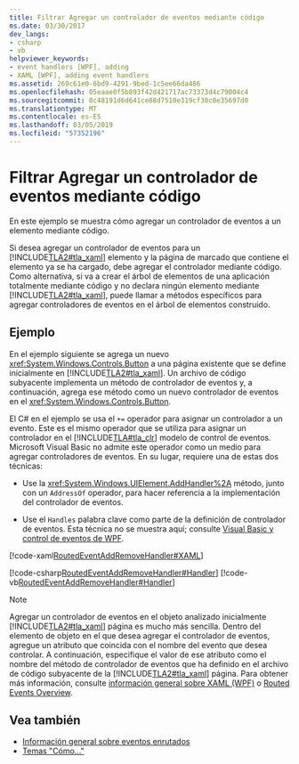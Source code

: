 ```yaml
---
title: Filtrar Agregar un controlador de eventos mediante código
ms.date: 03/30/2017
dev_langs:
- csharp
- vb
helpviewer_keywords:
- event handlers [WPF], adding
- XAML [WPF], adding event handlers
ms.assetid: 269c61e0-6bd9-4291-9bed-1c5ee66da486
ms.openlocfilehash: 05eaae0f5b893f42d421717ac73373d4c79004c4
ms.sourcegitcommit: 0c48191d6d641ce88d7510e319cf38c0e35697d0
ms.translationtype: MT
ms.contentlocale: es-ES
ms.lasthandoff: 03/05/2019
ms.locfileid: "57352196"
---
```

# <a name="how-to-add-an-event-handler-using-code"></a>Filtrar Agregar un controlador de eventos mediante código
En este ejemplo se muestra cómo agregar un controlador de eventos a un elemento mediante código.  
  
 Si desea agregar un controlador de eventos para un [!INCLUDE[TLA2#tla_xaml](../../../../includes/tla2sharptla-xaml-md.md)] elemento y la página de marcado que contiene el elemento ya se ha cargado, debe agregar el controlador mediante código. Como alternativa, si va a crear el árbol de elementos de una aplicación totalmente mediante código y no declara ningún elemento mediante [!INCLUDE[TLA2#tla_xaml](../../../../includes/tla2sharptla-xaml-md.md)], puede llamar a métodos específicos para agregar controladores de eventos en el árbol de elementos construido.  
  
## <a name="example"></a>Ejemplo  
 En el ejemplo siguiente se agrega un nuevo <xref:System.Windows.Controls.Button> a una página existente que se define inicialmente en [!INCLUDE[TLA2#tla_xaml](../../../../includes/tla2sharptla-xaml-md.md)]. Un archivo de código subyacente implementa un método de controlador de eventos y, a continuación, agrega ese método como un nuevo controlador de eventos en el <xref:System.Windows.Controls.Button>.  
  
 El C# en el ejemplo se usa el `+=` operador para asignar un controlador a un evento. Este es el mismo operador que se utiliza para asignar un controlador en el [!INCLUDE[TLA#tla_clr](../../../../includes/tlasharptla-clr-md.md)] modelo de control de eventos. Microsoft Visual Basic no admite este operador como un medio para agregar controladores de eventos. En su lugar, requiere una de estas dos técnicas:  
  
-   Use la <xref:System.Windows.UIElement.AddHandler%2A> método, junto con un `AddressOf` operador, para hacer referencia a la implementación del controlador de eventos.  
  
-   Use el `Handles` palabra clave como parte de la definición de controlador de eventos. Esta técnica no se muestra aquí; consulte [Visual Basic y control de eventos de WPF](visual-basic-and-wpf-event-handling.md).  
  
 [!code-xaml[RoutedEventAddRemoveHandler#XAML](~/samples/snippets/csharp/VS_Snippets_Wpf/RoutedEventAddRemoveHandler/CSharp/default.xaml#xaml)]  
  
 [!code-csharp[RoutedEventAddRemoveHandler#Handler](~/samples/snippets/csharp/VS_Snippets_Wpf/RoutedEventAddRemoveHandler/CSharp/default.xaml.cs#handler)]
 [!code-vb[RoutedEventAddRemoveHandler#Handler](~/samples/snippets/visualbasic/VS_Snippets_Wpf/RoutedEventAddRemoveHandler/VisualBasic/default.xaml.vb#handler)]  
  
> [!NOTE]
>  Agregar un controlador de eventos en el objeto analizado inicialmente [!INCLUDE[TLA2#tla_xaml](../../../../includes/tla2sharptla-xaml-md.md)] página es mucho más sencilla. Dentro del elemento de objeto en el que desea agregar el controlador de eventos, agregue un atributo que coincida con el nombre del evento que desea controlar. A continuación, especifique el valor de ese atributo como el nombre del método de controlador de eventos que ha definido en el archivo de código subyacente de la [!INCLUDE[TLA2#tla_xaml](../../../../includes/tla2sharptla-xaml-md.md)] página. Para obtener más información, consulte [información general sobre XAML (WPF)](xaml-overview-wpf.md) o [Routed Events Overview](routed-events-overview.md).  
  
## <a name="see-also"></a>Vea también
- [Información general sobre eventos enrutados](routed-events-overview.md)
- [Temas "Cómo..."](events-how-to-topics.md)
